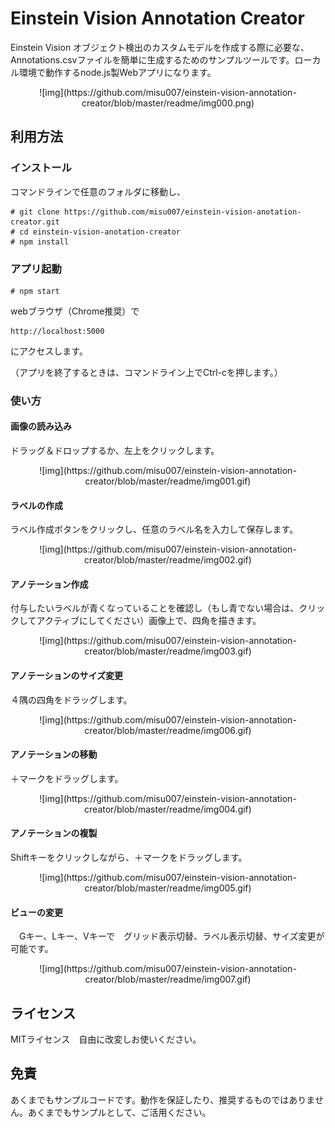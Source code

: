 # Einstein Vision Annotation Creator

Einstein Vision オブジェクト検出のカスタムモデルを作成する際に必要な、Annotations.csvファイルを簡単に生成するためのサンプルツールです。ローカル環境で動作するnode.js製Webアプリになります。

<div style="text-align: center;">
![img](https://github.com/misu007/einstein-vision-annotation-creator/blob/master/readme/img000.png)
</div>

## 利用方法
### インストール

コマンドラインで任意のフォルダに移動し、
```
# git clone https://github.com/misu007/einstein-vision-anotation-creator.git
# cd einstein-vision-anotation-creator
# npm install
```

### アプリ起動
```
# npm start
```

webブラウザ（Chrome推奨）で
```
http://localhost:5000
```
にアクセスします。

（アプリを終了するときは、コマンドライン上でCtrl-cを押します。）

### 使い方

#### 画像の読み込み
ドラッグ＆ドロップするか、左上をクリックします。
<div style="text-align: center;">
![img](https://github.com/misu007/einstein-vision-annotation-creator/blob/master/readme/img001.gif)
</div>

#### ラベルの作成
ラベル作成ボタンをクリックし、任意のラベル名を入力して保存します。
<div style="text-align: center;">
![img](https://github.com/misu007/einstein-vision-annotation-creator/blob/master/readme/img002.gif)
</div>

#### アノテーション作成
付与したいラベルが青くなっていることを確認し（もし青でない場合は、クリックしてアクティブにしてください）画像上で、四角を描きます。
<div style="text-align: center;">
![img](https://github.com/misu007/einstein-vision-annotation-creator/blob/master/readme/img003.gif)
</div>

#### アノテーションのサイズ変更
４隅の四角をドラッグします。
<div style="text-align: center;">
![img](https://github.com/misu007/einstein-vision-annotation-creator/blob/master/readme/img006.gif)
</div>

#### アノテーションの移動
＋マークをドラッグします。
<div style="text-align: center;">
![img](https://github.com/misu007/einstein-vision-annotation-creator/blob/master/readme/img004.gif)
</div>

#### アノテーションの複製
Shiftキーをクリックしながら、＋マークをドラッグします。
<div style="text-align: center;">
![img](https://github.com/misu007/einstein-vision-annotation-creator/blob/master/readme/img005.gif)
</div>

#### ビューの変更
　Gキー、Lキー、Vキーで　グリッド表示切替、ラベル表示切替、サイズ変更が可能です。
<div style="text-align: center;">
![img](https://github.com/misu007/einstein-vision-annotation-creator/blob/master/readme/img007.gif)
</div>



## ライセンス
MITライセンス　自由に改変しお使いください。

## 免責
あくまでもサンプルコードです。動作を保証したり、推奨するものではありません。あくまでもサンプルとして、ご活用ください。
